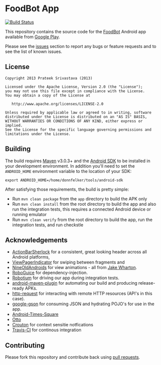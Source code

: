 # FoodBot App

[![Build Status](https://travis-ci.org/f2prateek/FoodBot.png?branch=master)](https://travis-ci.org/f2prateek/FoodBot)

This repository contains the source code for the [FoodBot](http://www.androidbootstrap.com/)
Android app available from [Google Play](https://play.google.com/store/apps/details?id=com.f2prateek.foodbot).

Please see the [issues](https://github.com.f2prateek.foodbot/issues) section
to report any bugs or feature requests and to see the list of known issues.

## License
```
Copyright 2013 Prateek Srivastava (2013)

Licensed under the Apache License, Version 2.0 (the "License");
you may not use this file except in compliance with the License.
You may obtain a copy of the License at

   http://www.apache.org/licenses/LICENSE-2.0

Unless required by applicable law or agreed to in writing, software
distributed under the License is distributed on an "AS IS" BASIS,
WITHOUT WARRANTIES OR CONDITIONS OF ANY KIND, either express or implied.
See the License for the specific language governing permissions and
limitations under the License.
```

## Building

The build requires [Maven](http://maven.apache.org/download.html) v3.0.3+ and the [Android SDK](http://developer.android.com/sdk/index.html) to be installed in your development environment. In addition you'll need to set the `ANDROID_HOME` environment variable to the location of your SDK:

`export ANDROID_HOME=/home/donnfelker/tools/android-sdk`

After satisfying those requirements, the build is pretty simple:

* Run `mvn clean package` from the `app` directory to build the APK only
* Run `mvn clean install` from the root directory to build the app and also run
the integration tests, this requires a connected Android device or running
emulator
* Run `mvn clean verify` from the root directory to build the app, run the integration tests, and run checkstle

## Acknowledgements

  * [ActionBarSherlock](https://github.com/JakeWharton/ActionBarSherlock) for a
consistent, great looking header across all Android platforms,
  * [ViewPagerIndicator](https://github.com/JakeWharton/Android-ViewPagerIndicator)
  for swiping between fragments and
  * [NineOldAndroids](https://github.com/JakeWharton/NineOldAndroids) for 
  view animations - all from [Jake Wharton](http://jakewharton.com/).
  * [RoboGuice](http://code.google.com/p/roboguice/) for dependency-injection.
  * [Robotium](http://code.google.com/p/robotium/)
  for driving our app during integration tests.
  * [android-maven-plugin](https://github.com/jayway/maven-android-plugin)
  for automating our build and producing release-ready APKs.
  * [http-request](https://github.com/kevinsawicki/http-request) for interacting with
  remote HTTP resources (API's in this case).
  * [google-gson](http://code.google.com/p/google-gson/) for consuming JSON and hydrating
  POJO's for use in the app.
  * [Android-Times-Square](https://github.com/square/android-times-square)
  * [Otto](https://github.com/square/otto)
  * [Crouton](https://github.com/keyboardsurfer/Crouton) for context sensitie notfications
  * [Travis-CI](https://travis-ci.org/f2prateek/FoodBot) for continous integration


## Contributing

Please fork this repository and contribute back using [pull requests](https://github.com.f2prateek.foodbot/pulls).
